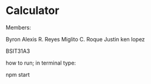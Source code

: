 # Calculator

Members:

Byron Alexis R. Reyes
Miglito C. Roque
Justin ken lopez

BSIT31A3

how to run;
in terminal type: 

npm start

